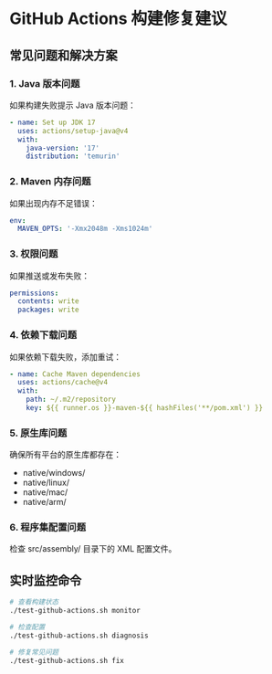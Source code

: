 # GitHub Actions 构建修复建议

## 常见问题和解决方案

### 1. Java 版本问题
如果构建失败提示 Java 版本问题：
```yaml
- name: Set up JDK 17
  uses: actions/setup-java@v4
  with:
    java-version: '17'
    distribution: 'temurin'
```

### 2. Maven 内存问题
如果出现内存不足错误：
```yaml
env:
  MAVEN_OPTS: '-Xmx2048m -Xms1024m'
```

### 3. 权限问题
如果推送或发布失败：
```yaml
permissions:
  contents: write
  packages: write
```

### 4. 依赖下载问题
如果依赖下载失败，添加重试：
```yaml
- name: Cache Maven dependencies
  uses: actions/cache@v4
  with:
    path: ~/.m2/repository
    key: ${{ runner.os }}-maven-${{ hashFiles('**/pom.xml') }}
```

### 5. 原生库问题
确保所有平台的原生库都存在：
- native/windows/
- native/linux/
- native/mac/
- native/arm/

### 6. 程序集配置问题
检查 src/assembly/ 目录下的 XML 配置文件。

## 实时监控命令
```bash
# 查看构建状态
./test-github-actions.sh monitor

# 检查配置
./test-github-actions.sh diagnosis

# 修复常见问题
./test-github-actions.sh fix
```

